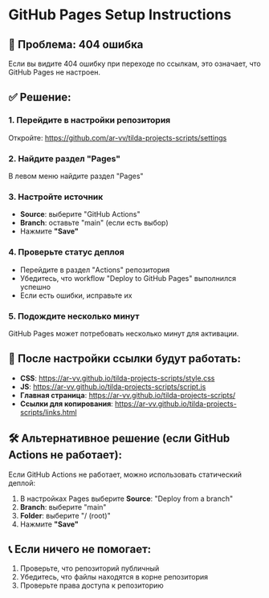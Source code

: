 # GitHub Pages Setup Instructions

## 🚨 Проблема: 404 ошибка

Если вы видите 404 ошибку при переходе по ссылкам, это означает, что GitHub Pages не настроен.

## ✅ Решение:

### 1. Перейдите в настройки репозитория
Откройте: https://github.com/ar-vv/tilda-projects-scripts/settings

### 2. Найдите раздел "Pages"
В левом меню найдите раздел "Pages"

### 3. Настройте источник
- **Source**: выберите "GitHub Actions"
- **Branch**: оставьте "main" (если есть выбор)
- Нажмите **"Save"**

### 4. Проверьте статус деплоя
- Перейдите в раздел "Actions" репозитория
- Убедитесь, что workflow "Deploy to GitHub Pages" выполнился успешно
- Если есть ошибки, исправьте их

### 5. Подождите несколько минут
GitHub Pages может потребовать несколько минут для активации.

## 🔗 После настройки ссылки будут работать:

- **CSS**: https://ar-vv.github.io/tilda-projects-scripts/style.css
- **JS**: https://ar-vv.github.io/tilda-projects-scripts/script.js
- **Главная страница**: https://ar-vv.github.io/tilda-projects-scripts/
- **Ссылки для копирования**: https://ar-vv.github.io/tilda-projects-scripts/links.html

## 🛠️ Альтернативное решение (если GitHub Actions не работает):

Если GitHub Actions не работает, можно использовать статический деплой:

1. В настройках Pages выберите **Source**: "Deploy from a branch"
2. **Branch**: выберите "main"
3. **Folder**: выберите "/ (root)"
4. Нажмите **"Save"**

## 📞 Если ничего не помогает:

1. Проверьте, что репозиторий публичный
2. Убедитесь, что файлы находятся в корне репозитория
3. Проверьте права доступа к репозиторию
